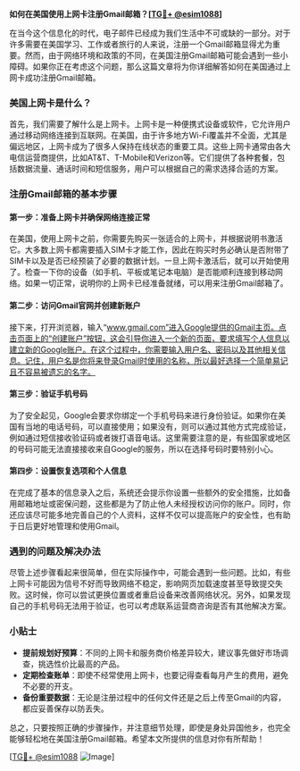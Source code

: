 **如何在美国使用上网卡注册Gmail邮箱？[[TG💪+ @esim1088](https://t.me/s/esim1088)]**

在当今这个信息化的时代，电子邮件已经成为我们生活中不可或缺的一部分。对于许多需要在美国学习、工作或者旅行的人来说，注册一个Gmail邮箱显得尤为重要。然而，由于网络环境和政策的不同，在美国注册Gmail邮箱可能会遇到一些小障碍。如果你正在考虑这个问题，那么这篇文章将为你详细解答如何在美国通过上网卡成功注册Gmail邮箱。

### 美国上网卡是什么？

首先，我们需要了解什么是上网卡。上网卡是一种便携式设备或软件，它允许用户通过移动网络连接到互联网。在美国，由于许多地方Wi-Fi覆盖并不全面，尤其是偏远地区，上网卡成为了很多人保持在线状态的重要工具。这些上网卡通常由各大电信运营商提供，比如AT&T、T-Mobile和Verizon等。它们提供了各种套餐，包括数据流量、通话时间和短信服务，用户可以根据自己的需求选择合适的方案。

### 注册Gmail邮箱的基本步骤

#### 第一步：准备上网卡并确保网络连接正常

在美国，使用上网卡之前，你需要先购买一张适合的上网卡，并根据说明书激活它。大多数上网卡都需要插入SIM卡才能工作，因此在购买时务必确认是否附带了SIM卡以及是否已经预装了必要的数据计划。一旦上网卡激活后，就可以开始使用了。检查一下你的设备（如手机、平板或笔记本电脑）是否能顺利连接到移动网络。如果一切正常，说明你的上网卡已经准备就绪，可以用来注册Gmail邮箱了。

#### 第二步：访问Gmail官网并创建新账户

接下来，打开浏览器，输入“www.gmail.com”进入Google提供的Gmail主页。点击页面上的“创建账户”按钮，这会引导你进入一个新的页面，要求填写个人信息以建立新的Google账户。在这个过程中，你需要输入用户名、密码以及其他相关信息。记住，用户名是你将来登录Gmail时使用的名称，所以最好选择一个简单易记且不容易被遗忘的名字。

#### 第三步：验证手机号码

为了安全起见，Google会要求你绑定一个手机号码来进行身份验证。如果你在美国有当地的电话号码，可以直接使用；如果没有，则可以通过其他方式完成验证，例如通过短信接收验证码或者拨打语音电话。这里需要注意的是，有些国家或地区的号码可能无法直接接收来自Google的服务，所以在选择号码时要特别小心。

#### 第四步：设置恢复选项和个人信息

在完成了基本的信息录入之后，系统还会提示你设置一些额外的安全措施，比如备用邮箱地址或密保问题，这些都是为了防止他人未经授权访问你的账户。同时，你还应该尽可能多地完善自己的个人资料，这样不仅可以提高账户的安全性，也有助于日后更好地管理和使用Gmail。

### 遇到的问题及解决办法

尽管上述步骤看起来很简单，但在实际操作中，可能会遇到一些问题。比如，有些上网卡可能因为信号不好而导致网络不稳定，影响网页加载速度甚至导致提交失败。这时候，你可以尝试更换位置或者重启设备来改善网络状况。另外，如果发现自己的手机号码无法用于验证，也可以考虑联系运营商咨询是否有其他解决方案。

### 小贴士

- **提前规划好预算**：不同的上网卡和服务商价格差异较大，建议事先做好市场调查，挑选性价比最高的产品。
- **定期检查账单**：即使不经常使用上网卡，也要记得查看每月产生的费用，避免不必要的开支。
- **备份重要数据**：无论是注册过程中的任何文件还是之后上传至Gmail的内容，都应妥善保存以防丢失。

总之，只要按照正确的步骤操作，并注意细节处理，即使是身处异国他乡，也完全能够轻松地在美国注册Gmail邮箱。希望本文所提供的信息对你有所帮助！

[[TG💪+ @esim1088](https://t.me/s/esim1088) ![Image](https://i.postimg.cc/4NQfJmqS/Snipaste-2025-05-13-00-14-12.png)]